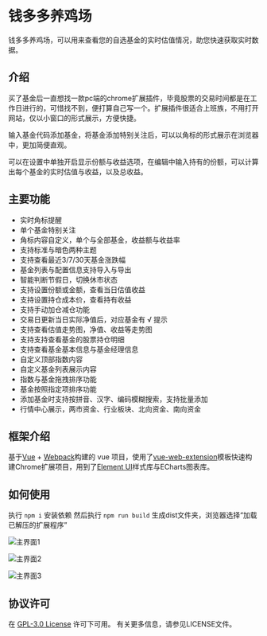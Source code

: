 # 钱多多养鸡场

钱多多养鸡场，可以用来查看您的自选基金的实时估值情况，助您快速获取实时数据。

## 介绍

买了基金后一直想找一款pc端的chrome扩展插件，毕竟股票的交易时间都是在工作日进行的，可惜找不到，便打算自己写一个。扩展插件很适合上班族，不用打开网站，仅以小窗口的形式展示，方便快捷。

输入基金代码添加基金，将基金添加特别关注后，可以以角标的形式展示在浏览器中，更加简便直观。

可以在设置中单独开启显示份额与收益选项，在编辑中输入持有的份额，可以计算出每个基金的实时估值与收益，以及总收益。

## 主要功能

- 实时角标提醒
- 单个基金特别关注
- 角标内容自定义，单个与全部基金，收益额与收益率
- 支持标准与暗色两种主题
- 支持查看最近3/7/30天基金涨跌幅
- 基金列表与配置信息支持导入与导出
- 智能判断节假日，切换休市状态
- 支持设置份额或金额，查看当日估值收益
- 支持设置持仓成本价，查看持有收益
- 支持手动加仓减仓功能
- 交易日更新当日实际净值后，对应基金有 √ 提示
- 支持查看估值走势图，净值、收益等走势图
- 支持支持查看基金的股票持仓明细
- 支持查看基金基本信息与基金经理信息
- 自定义顶部指数内容
- 自定义基金列表展示内容
- 指数与基金拖拽排序功能
- 基金按照指定项排序功能
- 添加基金时支持按拼音、汉字、编码模糊搜索，支持批量添加
- 行情中心展示，两市资金、行业板块、北向资金、南向资金

## 框架介绍

基于[Vue](https://github.com/vuejs/vue) + [Webpack](https://github.com/webpack/webpack )构建的 vue 项目，使用了[vue-web-extension](https://github.com/Kocal/vue-web-extension/tree/v1)模板快速构建Chrome扩展项目，用到了[Element UI](https://github.com/ElemeFE/element)样式库与ECharts图表库。

## 如何使用

执行 `npm i` 安装依赖
然后执行 `npm run build` 生成dist文件夹，浏览器选择“加载已解压的扩展程序”

![主界面1](https://upload-images.jianshu.io/upload_images/1720399-76cf58c2eeb19860.png)

![主界面2](https://gitee.com/rabt/Picture/raw/master/img/20200916120011.png)

![主界面3](https://gitee.com/rabt/Picture/raw/master/img/20200916120012.png)

## 协议许可

在 [GPL-3.0 License](https://github.com/chingov/funds/blob/master/LICENSE) 许可下可用。 有关更多信息，请参见LICENSE文件。

